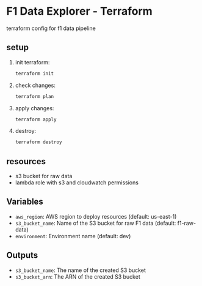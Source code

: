 # F1 Data Explorer - Terraform

terraform config for f1 data pipeline

## setup

1. init terraform:
   ```bash
   terraform init
   ```

2. check changes:
   ```bash
   terraform plan
   ```

3. apply changes:
   ```bash
   terraform apply
   ```

4. destroy:
   ```bash
   terraform destroy
   ```

## resources

- s3 bucket for raw data
- lambda role with s3 and cloudwatch permissions

## Variables

- `aws_region`: AWS region to deploy resources (default: us-east-1)
- `s3_bucket_name`: Name of the S3 bucket for raw F1 data (default: f1-raw-data)
- `environment`: Environment name (default: dev)

## Outputs

- `s3_bucket_name`: The name of the created S3 bucket
- `s3_bucket_arn`: The ARN of the created S3 bucket
